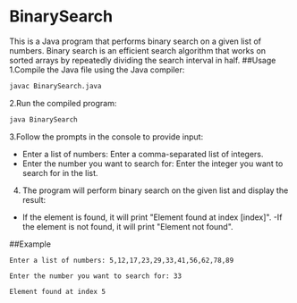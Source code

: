 # BinarySearch

This is a Java program that performs binary search on a given list of numbers. Binary search is an efficient search algorithm that works on sorted arrays by repeatedly dividing the search interval in half.
##Usage
1.Compile the Java file using the Java compiler:
```bash
javac BinarySearch.java
```
2.Run the compiled program:
```bash
java BinarySearch
```
3.Follow the prompts in the console to provide input:
- Enter a list of numbers: Enter a comma-separated list of integers.
- Enter the number you want to search for: Enter the integer you want to search for in the list.

4. The program will perform binary search on the given list and display the result:
- If the element is found, it will print "Element found at index [index]".
-If the element is not found, it will print "Element not found".

##Example
```
Enter a list of numbers: 5,12,17,23,29,33,41,56,62,78,89

Enter the number you want to search for: 33

Element found at index 5
```
